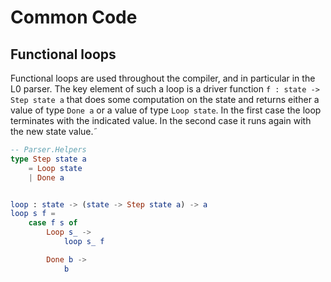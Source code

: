# Common Code

## Functional loops

Functional loops are used throughout the compiler, and in
particular in the L0 parser.  The key element of
such a loop is a driver function
`f : state -> Step state a` that does some computation
on the state and returns either a value of type `Done a`
or a value of type `Loop state`.   In the first case
the loop terminates with the indicated value.  In the
second case it runs again with the new state value.˜

```elm
-- Parser.Helpers
type Step state a
    = Loop state
    | Done a


loop : state -> (state -> Step state a) -> a
loop s f =
    case f s of
        Loop s_ ->
            loop s_ f

        Done b ->
            b
```